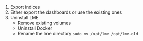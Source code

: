1. Export indices
1. Either export the dashboards or use the existing ones
1. Uninstall LME
    - Remove existing volumes
    - Uninstall Docker  
    - Rename the lme directory `sudo mv /opt/lme /opt/lme-old`